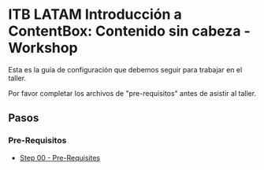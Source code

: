# ITB LATAM Introducción a ContentBox: Contenido sin cabeza - Workshop

Esta es la guía de configuración que debemos seguir para trabajar en el taller.

Por favor completar los archivos de "pre-requisitos" antes de asistir al taller.
## Pasos

### Pre-Requisitos

- [Step 00 - Pre-Requisites](español/Step-00-Prerequisitos.md)